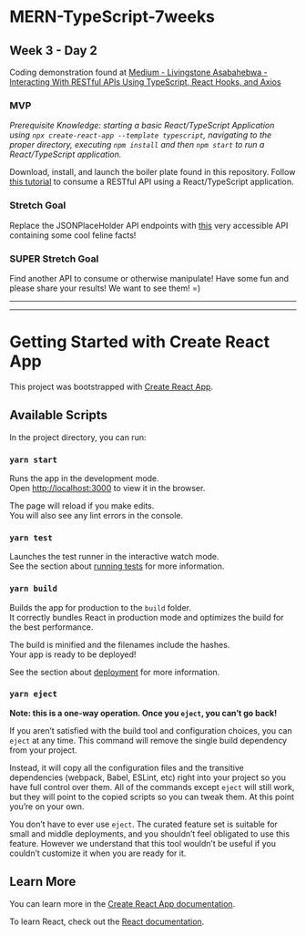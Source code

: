 # MERN-TypeScript-7weeks

## Week 3 - Day 2

Coding demonstration found at [Medium - Livingstone Asabahebwa - Interacting With RESTful APIs Using TypeScript, React Hooks, and Axios](https://medium.com/swlh/interacting-with-restful-apis-using-typescript-react-hooks-and-axios-part-1-af52920ae3e4)

### MVP

*Prerequisite Knowledge: starting a basic React/TypeScript Application using `npx create-react-app --template typescript`, navigating to the proper directory, executing `npm install` and then `npm start` to run a React/TypeScript application.*

Download, install, and launch the boiler plate found in this repository. Follow [this tutorial](https://medium.com/swlh/interacting-with-restful-apis-using-typescript-react-hooks-and-axios-part-1-af52920ae3e4) to consume a RESTful API using a React/TypeScript application.

### Stretch Goal
Replace the JSONPlaceHolder API endpoints with [this](https://alexwohlbruck.github.io/cat-facts/docs/) very accessible API containing some cool feline facts!

### SUPER Stretch Goal
Find another API to consume or otherwise manipulate! Have some fun and please share your results! We want to see them! =) 

------
------

# Getting Started with Create React App

This project was bootstrapped with [Create React App](https://github.com/facebook/create-react-app).

## Available Scripts

In the project directory, you can run:

### `yarn start`

Runs the app in the development mode.\
Open [http://localhost:3000](http://localhost:3000) to view it in the browser.

The page will reload if you make edits.\
You will also see any lint errors in the console.

### `yarn test`

Launches the test runner in the interactive watch mode.\
See the section about [running tests](https://facebook.github.io/create-react-app/docs/running-tests) for more information.

### `yarn build`

Builds the app for production to the `build` folder.\
It correctly bundles React in production mode and optimizes the build for the best performance.

The build is minified and the filenames include the hashes.\
Your app is ready to be deployed!

See the section about [deployment](https://facebook.github.io/create-react-app/docs/deployment) for more information.

### `yarn eject`

**Note: this is a one-way operation. Once you `eject`, you can’t go back!**

If you aren’t satisfied with the build tool and configuration choices, you can `eject` at any time. This command will remove the single build dependency from your project.

Instead, it will copy all the configuration files and the transitive dependencies (webpack, Babel, ESLint, etc) right into your project so you have full control over them. All of the commands except `eject` will still work, but they will point to the copied scripts so you can tweak them. At this point you’re on your own.

You don’t have to ever use `eject`. The curated feature set is suitable for small and middle deployments, and you shouldn’t feel obligated to use this feature. However we understand that this tool wouldn’t be useful if you couldn’t customize it when you are ready for it.

## Learn More

You can learn more in the [Create React App documentation](https://facebook.github.io/create-react-app/docs/getting-started).

To learn React, check out the [React documentation](https://reactjs.org/).
